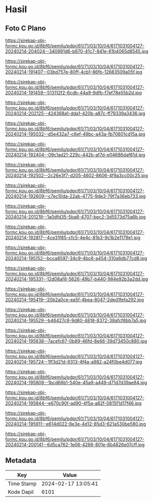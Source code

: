 # Hasil

## Foto C Plano

https://sirekap-obj-formc.kpu.go.id/8bf6/pemilu/pdpr/61/71/03/10/04/6171031004127-20240214-204024--340891d6-b870-41c7-841e-61b4065d8545.jpg

https://sirekap-obj-formc.kpu.go.id/8bf6/pemilu/pdpr/61/71/03/10/04/6171031004127-20240214-191407--03bd757e-80ff-4cb1-86fb-12683509a05f.jpg

https://sirekap-obj-formc.kpu.go.id/8bf6/pemilu/pdpr/61/71/03/10/04/6171031004127-20240214-191459--513112f2-6cdb-44a9-9dfb-f7ef78e55b2d.jpg

https://sirekap-obj-formc.kpu.go.id/8bf6/pemilu/pdpr/61/71/03/10/04/6171031004127-20240214-202125--424368a1-dda1-420b-a87c-ff79339a3436.jpg

https://sirekap-obj-formc.kpu.go.id/8bf6/pemilu/pdpr/61/71/03/10/04/6171031004127-20240214-195032--d5e432a7-c6ef-49bc-a43a-fb70601cd15a.jpg

https://sirekap-obj-formc.kpu.go.id/8bf6/pemilu/pdpr/61/71/03/10/04/6171031004127-20240214-192404--09c1ad21-229c-442b-af7d-e04686daf61d.jpg

https://sirekap-obj-formc.kpu.go.id/8bf6/pemilu/pdpr/61/71/03/10/04/6171031004127-20240214-192502--2c26e3f7-d205-4602-8606-4f9a3cc00c25.jpg

https://sirekap-obj-formc.kpu.go.id/8bf6/pemilu/pdpr/61/71/03/10/04/6171031004127-20240214-192609--c7ec10da-22ab-4775-9de3-79f7a36eb733.jpg

https://sirekap-obj-formc.kpu.go.id/8bf6/pemilu/pdpr/61/71/03/10/04/6171031004127-20240214-201219--1a0dfd35-5ba6-4707-bec2-3d5573d75a6b.jpg

https://sirekap-obj-formc.kpu.go.id/8bf6/pemilu/pdpr/61/71/03/10/04/6171031004127-20240214-192817--4ce31f85-cfc5-4e4c-81b3-9c1b2e1179e1.jpg

https://sirekap-obj-formc.kpu.go.id/8bf6/pemilu/pdpr/61/71/03/10/04/6171031004127-20240214-195152--bcca8597-34c9-4bc6-a454-310a6db77cd8.jpg

https://sirekap-obj-formc.kpu.go.id/8bf6/pemilu/pdpr/61/71/03/10/04/6171031004127-20240214-195331--12d08af8-5626-49b7-b440-984e92b3a2dd.jpg

https://sirekap-obj-formc.kpu.go.id/8bf6/pemilu/pdpr/61/71/03/10/04/6171031004127-20240214-195419--20b2a0ce-ea5f-4bea-8047-2ded1fefa292.jpg

https://sirekap-obj-formc.kpu.go.id/8bf6/pemilu/pdpr/61/71/03/10/04/6171031004127-20240214-195529--b46427c9-9d80-4818-8372-38afcf6bb7a5.jpg

https://sirekap-obj-formc.kpu.go.id/8bf6/pemilu/pdpr/61/71/03/10/04/6171031004127-20240214-195638--7acefc67-0b89-46fd-8e66-39d73450c880.jpg

https://sirekap-obj-formc.kpu.go.id/8bf6/pemilu/pdpr/61/71/03/10/04/6171031004127-20240214-195724--1ff3d21d-9313-4f4a-a982-a24f0be4d077.jpg

https://sirekap-obj-formc.kpu.go.id/8bf6/pemilu/pdpr/61/71/03/10/04/6171031004127-20240214-195808--1bcd66b1-540e-45a9-a449-d71d7d39ae84.jpg

https://sirekap-obj-formc.kpu.go.id/8bf6/pemilu/pdpr/61/71/03/10/04/6171031004127-20240214-195844--e670c90f-ad90-4f5a-a82f-0815f1d17f46.jpg

https://sirekap-obj-formc.kpu.go.id/8bf6/pemilu/pdpr/61/71/03/10/04/6171031004127-20240214-195911--e614d022-8e3e-4d12-85d3-621a530be580.jpg

https://sirekap-obj-formc.kpu.go.id/8bf6/pemilu/pdpr/61/71/03/10/04/6171031004127-20240214-200141--6d5ca762-1e06-4266-801e-6b4826e07cff.jpg


## Metadata

| Key        | Value               |
| ---------- | ------------------- |
| Time Stamp | 2024-02-17 13:05:41 |
| Kode Dapil | 6101                |



